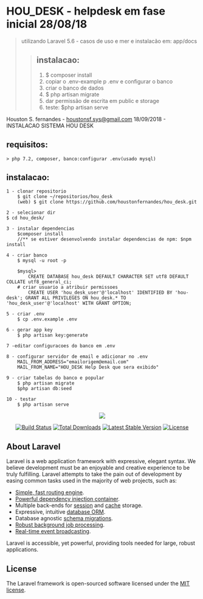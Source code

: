 # HOU_DESK - helpdesk em fase inicial 28/08/18 

  >utilizando Laravel 5.6 - casos de uso e mer e instalacão em: app/docs
  >> ## instalacao:
  >>  1. $ composer install
  >>  2. copiar o .env-example p .env e configurar o banco
  >>  3. criar o banco de dados
  >>  4. $ php artisan migrate
  >>  5. dar permissão de escrita em public e storage
  >>  6. teste:  $php artisan serve
  
  Houston S. fernandes - houstonsf.sys@gmail.com
18/09/2018 - INSTALACAO SISTEMA HOU DESK
## requisitos:
	> php 7.2, composer, banco:configurar .env(usado mysql)
	
## instalacao:
	1 - clonar repositorio
		$ git clone ~/repositorios/hou_desk
		(web) $ git clone https://github.com/houstonfernandes/hou_desk.git

	2 - selecionar dir
	$ cd hou_desk/

	3 - instalar dependencias
		$composer install 
		//** se estiver desenvolvendo instalar dependencias de npm: $npm install

	4 - criar banco
		$ mysql -u root -p

		$mysql>
			CREATE DATABASE hou_desk DEFAULT CHARACTER SET utf8 DEFAULT COLLATE utf8_general_ci;
		# criar usuario a atribuir permissoes
			CREATE USER 'hou_desk_user'@'localhost' IDENTIFIED BY 'hou-desk'; GRANT ALL PRIVILEGES ON hou_desk.* TO 'hou_desk_user'@'localhost' WITH GRANT OPTION; 

	5 - criar .env
		$ cp .env.example .env

	6 - gerar app key
		$ php artisan key:generate
	
	7 -editar configuracoes do banco em .env
	
	8 - configurar servidor de email e adicionar no .env
		MAIL_FROM_ADDRESS="emailorigem@email.com"
		MAIL_FROM_NAME="HOU_DESK Help Desk que sera exibido"	
	
	9 - criar tabelas do banco e popular
		$ php artisan migrate
		$php artisan db:seed
	
	10 - testar
		$ php artisan serve


  
  
<p align="center"><img src="https://laravel.com/assets/img/components/logo-laravel.svg"></p>

<p align="center">
<a href="https://travis-ci.org/laravel/framework"><img src="https://travis-ci.org/laravel/framework.svg" alt="Build Status"></a>
<a href="https://packagist.org/packages/laravel/framework"><img src="https://poser.pugx.org/laravel/framework/d/total.svg" alt="Total Downloads"></a>
<a href="https://packagist.org/packages/laravel/framework"><img src="https://poser.pugx.org/laravel/framework/v/stable.svg" alt="Latest Stable Version"></a>
<a href="https://packagist.org/packages/laravel/framework"><img src="https://poser.pugx.org/laravel/framework/license.svg" alt="License"></a>
</p>

## About Laravel

Laravel is a web application framework with expressive, elegant syntax. We believe development must be an enjoyable and creative experience to be truly fulfilling. Laravel attempts to take the pain out of development by easing common tasks used in the majority of web projects, such as:

- [Simple, fast routing engine](https://laravel.com/docs/routing).
- [Powerful dependency injection container](https://laravel.com/docs/container).
- Multiple back-ends for [session](https://laravel.com/docs/session) and [cache](https://laravel.com/docs/cache) storage.
- Expressive, intuitive [database ORM](https://laravel.com/docs/eloquent).
- Database agnostic [schema migrations](https://laravel.com/docs/migrations).
- [Robust background job processing](https://laravel.com/docs/queues).
- [Real-time event broadcasting](https://laravel.com/docs/broadcasting).

Laravel is accessible, yet powerful, providing tools needed for large, robust applications.

## License

The Laravel framework is open-sourced software licensed under the [MIT license](https://opensource.org/licenses/MIT).
